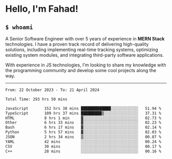 <h1>Hello, I'm Fahad!</h1>

<h2><code>$ whoami</code></h2>

A Senior Software Engineer with over 5 years of experience in **MERN Stack** technologies. I have a proven track record of delivering high-quality solutions, including implementing real-time tracking systems, optimizing existing system modules, and integrating third-party software applications.

With experience in JS technologies, I'm looking to share my knowledge with the programming community and develop some cool projects along the way.

---

<!--START_SECTION:waka-->

```txt
From: 22 October 2023 - To: 21 April 2024

Total Time: 293 hrs 50 mins

JavaScript       152 hrs 38 mins █████████████░░░░░░░░░░░░   51.94 %
TypeScript       109 hrs 37 mins █████████▒░░░░░░░░░░░░░░░   37.31 %
HTML             8 hrs 1 min     ▓░░░░░░░░░░░░░░░░░░░░░░░░   02.73 %
Other            6 hrs 33 mins   ▓░░░░░░░░░░░░░░░░░░░░░░░░   02.23 %
Bash             6 hrs 17 mins   ▓░░░░░░░░░░░░░░░░░░░░░░░░   02.14 %
Python           5 hrs 57 mins   ▓░░░░░░░░░░░░░░░░░░░░░░░░   02.03 %
JSON             2 hrs 34 mins   ▒░░░░░░░░░░░░░░░░░░░░░░░░   00.87 %
YAML             42 mins         ░░░░░░░░░░░░░░░░░░░░░░░░░   00.24 %
CSV              30 mins         ░░░░░░░░░░░░░░░░░░░░░░░░░   00.17 %
C++              28 mins         ░░░░░░░░░░░░░░░░░░░░░░░░░   00.16 %
```

<!--END_SECTION:waka-->

<!--
**heyFahad/heyFahad** is a ✨ _special_ ✨ repository because its `README.md` (this file) appears on your GitHub profile.

Here are some ideas to get you started:

- 🔭 I’m currently working on ...
- 🌱 I’m currently learning ...
- 👯 I’m looking to collaborate on ...
- 🤔 I’m looking for help with ...
- 💬 Ask me about ...
- 📫 How to reach me: ...
- 😄 Pronouns: ...
- ⚡ Fun fact: ...
-->
